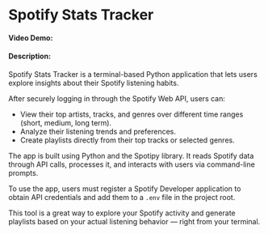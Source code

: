 # Spotify Stats Tracker
#### Video Demo:  <URL HERE>
#### Description:
Spotify Stats Tracker is a terminal-based Python application that lets users explore insights about their Spotify listening habits.

After securely logging in through the Spotify Web API, users can:

- View their top artists, tracks, and genres over different time ranges (short, medium, long term).
- Analyze their listening trends and preferences.
- Create playlists directly from their top tracks or selected genres.

The app is built using Python and the Spotipy library. It reads Spotify data through API calls, processes it, and interacts with users via command-line prompts.

To use the app, users must register a Spotify Developer application to obtain API credentials and add them to a `.env` file in the project root.

This tool is a great way to explore your Spotify activity and generate playlists based on your actual listening behavior — right from your terminal.


